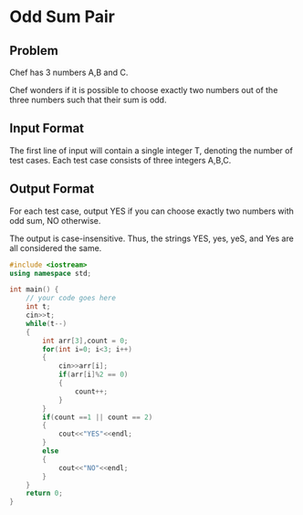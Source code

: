 # Odd Sum Pair
## Problem
Chef has 3 numbers A,B and C.

Chef wonders if it is possible to choose exactly two numbers out of the three numbers such that their sum is odd.

## Input Format
The first line of input will contain a single integer T, denoting the number of test cases.
Each test case consists of three integers A,B,C.
## Output Format
For each test case, output YES if you can choose exactly two numbers with odd sum, NO otherwise.

The output is case-insensitive. Thus, the strings YES, yes, yeS, and Yes are all considered the same.

```cpp
#include <iostream>
using namespace std;

int main() {
	// your code goes here
	int t;
	cin>>t;
	while(t--)
    {
        int arr[3],count = 0;
        for(int i=0; i<3; i++)
        {
            cin>>arr[i];
            if(arr[i]%2 == 0)
            {
                count++;
            }
        }
        if(count ==1 || count == 2)
        {
            cout<<"YES"<<endl;
        }
        else
        {
            cout<<"NO"<<endl;
        }
    }
	return 0;
}
```